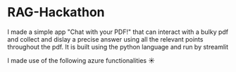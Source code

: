 # RAG-Hackathon

I made a simple app "Chat with your PDF!" that can interact with a bulky pdf and collect and dislay a precise answer using all the relevant points throughout the pdf.
It is built using the python language and run by streamlit

I made use of the following azure functionalities
☀️


